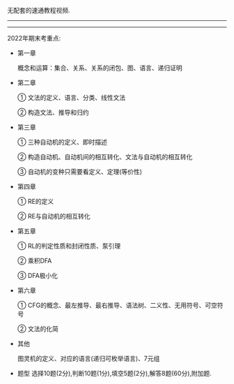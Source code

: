 无配套的速通教程视频. 

---
---

2022年期末考重点: 

* 第一章

    概念和运算：集合、关系、关系的闭包、图、语言、递归证明

* 第二章

    ① 文法的定义、语言、分类、线性文法

    ② 构造文法、推导和归约

* 第三章

    ① 三种自动机的定义、即时描述

    ② 构造自动机、自动机间的相互转化、文法与自动机的相互转化
  
    ③ 自动机的变种只需要看定义、定理(等价性)

* 第四章

    ① RE的定义

    ② RE与自动机的相互转化

* 第五章

    ① RL的判定性质和封闭性质、泵引理

    ② 乘积DFA

    ③ DFA极小化

* 第六章

    ① CFG的概念、最左推导、最右推导、语法树、二义性、无用符号、可空符号

    ② 文法的化简

* 其他

    图灵机的定义、对应的语言(递归可枚举语言)、7元组

* 题型
    选择10题(2分),判断10题(1分),填空5题(2分),解答8题(60分),附加题.
